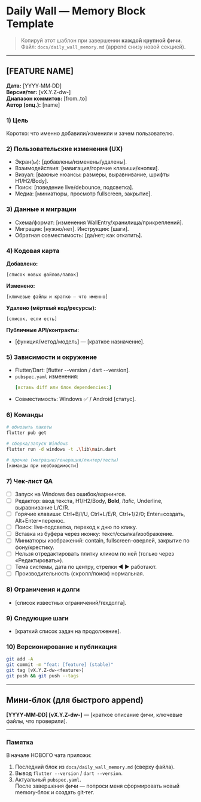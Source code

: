 # Daily Wall — Memory Block Template

> Копируй этот шаблон при завершении **каждой крупной фичи**.  
> Файл: `docs/daily_wall_memory.md` (append снизу новой секцией).

---

## [FEATURE NAME]
**Дата:** [YYYY‑MM‑DD]  
**Версия/тег:** [vX.Y.Z-dw-<feature>]  
**Диапазон коммитов:** [from..to]  
**Автор (опц.):** [name]

### 1) Цель
Коротко: что именно добавили/изменили и зачем пользователю.

### 2) Пользовательские изменения (UX)
- Экран(ы): [добавлены/изменены/удалены].
- Взаимодействия: [навигация/горячие клавиши/кнопки].
- Визуал: [важные нюансы: размеры, выравнивание, шрифты H1/H2/Body].
- Поиск: [поведение live/debounce, подсветка].
- Медиа: [миниатюры, просмотр fullscreen, закрытие].

### 3) Данные и миграции
- Схема/формат: [изменения WallEntry/хранилища/прикреплений].
- Миграция: [нужно/нет]. Инструкция: [шаги].
- Обратная совместимость: [да/нет; как откатить].

### 4) Кодовая карта
**Добавлено:**  
```
[список новых файлов/папок]
```

**Изменено:**  
```
[ключевые файлы и кратко — что именно]
```

**Удалено (мёртвый код/ресурсы):**  
```
[список, если есть]
```

**Публичные API/контракты:**  
- [функция/метод/модель] — [краткое назначение].

### 5) Зависимости и окружение
- Flutter/Dart: [flutter --version / dart --version].
- `pubspec.yaml` изменения:  
  ```yaml
  [вставь diff или блок dependencies:]
  ```
- Совместимость: Windows ✅ / Android [статус].

### 6) Команды
```bash
# обновить пакеты
flutter pub get

# сборка/запуск Windows
flutter run -d windows -t .\lib\main.dart

# прочие (миграции/генерация/линтер/тесты)
[команды при необходимости]
```

### 7) Чек‑лист QA
- [ ] Запуск на Windows без ошибок/варнингов.
- [ ] Редактор: ввод текста, H1/H2/Body, **Bold**, *Italic*, Underline, выравнивание L/C/R.
- [ ] Горячие клавиши: Ctrl+B/I/U, Ctrl+L/E/R, Ctrl+1/2/0; Enter=создать, Alt+Enter=перенос.
- [ ] Поиск: live‑подсветка, переход к дню по клику.
- [ ] Вставка из буфера через иконку: текст/ссылка/изображение.
- [ ] Миниатюры изображений: contain, fullscreen-оверлей, закрытие по фону/крестику.
- [ ] Нельзя отредактировать плитку кликом по ней (только через «Редактировать»).
- [ ] Тема системы, дата по центру, стрелки ◀ ▶ работают.
- [ ] Производительность (скролл/поиск) нормальная.

### 8) Ограничения и долги
- [список известных ограничений/техдолга].

### 9) Следующие шаги
- [краткий список задач на продолжение].

### 10) Версионирование и публикация
```bash
git add -A
git commit -m "feat: [feature] (stable)"
git tag [vX.Y.Z-dw-<feature>]
git push && git push --tags
```
---

## Мини‑блок (для быстрого append)
**[YYYY‑MM‑DD] [vX.Y.Z-dw-<feature>]** — [краткое описание фичи, ключевые файлы, что проверили].

---

### Памятка
В начале НОВОГО чата приложи:
1) Последний блок из `docs/daily_wall_memory.md` (сверху файла).  
2) Вывод `flutter --version` / `dart --version`.  
3) Актуальный `pubspec.yaml`.  
После завершения фичи — попроси меня сформировать новый memory‑блок и создать git‑тег.
